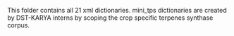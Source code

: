 This folder contains all 21 xml dictionaries. mini_tps dictionaries are created by DST-KARYA interns by scoping the crop specific terpenes synthase corpus.
